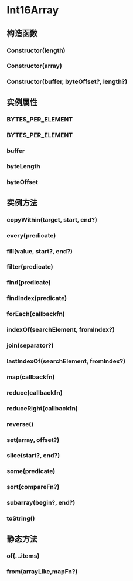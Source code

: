 # Int16Array


## 构造函数


### Constructor(length)

<!-- UTSJSON.Int16Array.Constructor.description -->

<!-- UTSJSON.Int16Array.Constructor.param -->

<!-- UTSJSON.Int16Array.Constructor.returnValue -->

<!-- UTSJSON.Int16Array.Constructor.compatibility -->

<!-- UTSJSON.Int16Array.Constructor.tutorial -->

### Constructor(array)

<!-- UTSJSON.Int16Array.Constructor_1.description -->

<!-- UTSJSON.Int16Array.Constructor_1.param -->

<!-- UTSJSON.Int16Array.Constructor_1.returnValue -->

<!-- UTSJSON.Int16Array.Constructor_1.compatibility -->

<!-- UTSJSON.Int16Array.Constructor_1.tutorial -->

### Constructor(buffer, byteOffset?, length?)

<!-- UTSJSON.Int16Array.Constructor_2.description -->

<!-- UTSJSON.Int16Array.Constructor_2.param -->

<!-- UTSJSON.Int16Array.Constructor_2.returnValue -->

<!-- UTSJSON.Int16Array.Constructor_2.compatibility -->

<!-- UTSJSON.Int16Array.Constructor_2.tutorial -->


## 实例属性


### BYTES_PER_ELEMENT

<!-- UTSJSON.Int16Array.BYTES_PER_ELEMENT.description -->

<!-- UTSJSON.Int16Array.BYTES_PER_ELEMENT.param -->

<!-- UTSJSON.Int16Array.BYTES_PER_ELEMENT.returnValue -->

<!-- UTSJSON.Int16Array.BYTES_PER_ELEMENT.compatibility -->

<!-- UTSJSON.Int16Array.BYTES_PER_ELEMENT.tutorial -->

### BYTES_PER_ELEMENT

<!-- UTSJSON.Int16Array.BYTES_PER_ELEMENT.description -->

<!-- UTSJSON.Int16Array.BYTES_PER_ELEMENT.param -->

<!-- UTSJSON.Int16Array.BYTES_PER_ELEMENT.returnValue -->

<!-- UTSJSON.Int16Array.BYTES_PER_ELEMENT.compatibility -->

<!-- UTSJSON.Int16Array.BYTES_PER_ELEMENT.tutorial -->

### buffer

<!-- UTSJSON.Int16Array.buffer.description -->

<!-- UTSJSON.Int16Array.buffer.param -->

<!-- UTSJSON.Int16Array.buffer.returnValue -->

<!-- UTSJSON.Int16Array.buffer.compatibility -->

<!-- UTSJSON.Int16Array.buffer.tutorial -->

### byteLength

<!-- UTSJSON.Int16Array.byteLength.description -->

<!-- UTSJSON.Int16Array.byteLength.param -->

<!-- UTSJSON.Int16Array.byteLength.returnValue -->

<!-- UTSJSON.Int16Array.byteLength.compatibility -->

<!-- UTSJSON.Int16Array.byteLength.tutorial -->

### byteOffset

<!-- UTSJSON.Int16Array.byteOffset.description -->

<!-- UTSJSON.Int16Array.byteOffset.param -->

<!-- UTSJSON.Int16Array.byteOffset.returnValue -->

<!-- UTSJSON.Int16Array.byteOffset.compatibility -->

<!-- UTSJSON.Int16Array.byteOffset.tutorial -->


## 实例方法


### copyWithin(target, start, end?)

<!-- UTSJSON.Int16Array.copyWithin.description -->

<!-- UTSJSON.Int16Array.copyWithin.param -->

<!-- UTSJSON.Int16Array.copyWithin.returnValue -->

<!-- UTSJSON.Int16Array.copyWithin.compatibility -->

<!-- UTSJSON.Int16Array.copyWithin.tutorial -->

### every(predicate)

<!-- UTSJSON.Int16Array.every.description -->

<!-- UTSJSON.Int16Array.every.param -->

<!-- UTSJSON.Int16Array.every.returnValue -->

<!-- UTSJSON.Int16Array.every.compatibility -->

<!-- UTSJSON.Int16Array.every.tutorial -->

### fill(value, start?, end?)

<!-- UTSJSON.Int16Array.fill.description -->

<!-- UTSJSON.Int16Array.fill.param -->

<!-- UTSJSON.Int16Array.fill.returnValue -->

<!-- UTSJSON.Int16Array.fill.compatibility -->

<!-- UTSJSON.Int16Array.fill.tutorial -->

### filter(predicate)

<!-- UTSJSON.Int16Array.filter.description -->

<!-- UTSJSON.Int16Array.filter.param -->

<!-- UTSJSON.Int16Array.filter.returnValue -->

<!-- UTSJSON.Int16Array.filter.compatibility -->

<!-- UTSJSON.Int16Array.filter.tutorial -->

### find(predicate)

<!-- UTSJSON.Int16Array.find.description -->

<!-- UTSJSON.Int16Array.find.param -->

<!-- UTSJSON.Int16Array.find.returnValue -->

<!-- UTSJSON.Int16Array.find.compatibility -->

<!-- UTSJSON.Int16Array.find.tutorial -->

### findIndex(predicate)

<!-- UTSJSON.Int16Array.findIndex.description -->

<!-- UTSJSON.Int16Array.findIndex.param -->

<!-- UTSJSON.Int16Array.findIndex.returnValue -->

<!-- UTSJSON.Int16Array.findIndex.compatibility -->

<!-- UTSJSON.Int16Array.findIndex.tutorial -->

### forEach(callbackfn)

<!-- UTSJSON.Int16Array.forEach.description -->

<!-- UTSJSON.Int16Array.forEach.param -->

<!-- UTSJSON.Int16Array.forEach.returnValue -->

<!-- UTSJSON.Int16Array.forEach.compatibility -->

<!-- UTSJSON.Int16Array.forEach.tutorial -->

### indexOf(searchElement, fromIndex?)

<!-- UTSJSON.Int16Array.indexOf.description -->

<!-- UTSJSON.Int16Array.indexOf.param -->

<!-- UTSJSON.Int16Array.indexOf.returnValue -->

<!-- UTSJSON.Int16Array.indexOf.compatibility -->

<!-- UTSJSON.Int16Array.indexOf.tutorial -->

### join(separator?)

<!-- UTSJSON.Int16Array.join.description -->

<!-- UTSJSON.Int16Array.join.param -->

<!-- UTSJSON.Int16Array.join.returnValue -->

<!-- UTSJSON.Int16Array.join.compatibility -->

<!-- UTSJSON.Int16Array.join.tutorial -->

### lastIndexOf(searchElement, fromIndex?)

<!-- UTSJSON.Int16Array.lastIndexOf.description -->

<!-- UTSJSON.Int16Array.lastIndexOf.param -->

<!-- UTSJSON.Int16Array.lastIndexOf.returnValue -->

<!-- UTSJSON.Int16Array.lastIndexOf.compatibility -->

<!-- UTSJSON.Int16Array.lastIndexOf.tutorial -->

### map(callbackfn)

<!-- UTSJSON.Int16Array.map.description -->

<!-- UTSJSON.Int16Array.map.param -->

<!-- UTSJSON.Int16Array.map.returnValue -->

<!-- UTSJSON.Int16Array.map.compatibility -->

<!-- UTSJSON.Int16Array.map.tutorial -->

### reduce(callbackfn)

<!-- UTSJSON.Int16Array.reduce.description -->

<!-- UTSJSON.Int16Array.reduce.param -->

<!-- UTSJSON.Int16Array.reduce.returnValue -->

<!-- UTSJSON.Int16Array.reduce.compatibility -->

<!-- UTSJSON.Int16Array.reduce.tutorial -->

### reduceRight(callbackfn)

<!-- UTSJSON.Int16Array.reduceRight.description -->

<!-- UTSJSON.Int16Array.reduceRight.param -->

<!-- UTSJSON.Int16Array.reduceRight.returnValue -->

<!-- UTSJSON.Int16Array.reduceRight.compatibility -->

<!-- UTSJSON.Int16Array.reduceRight.tutorial -->

### reverse()

<!-- UTSJSON.Int16Array.reverse.description -->

<!-- UTSJSON.Int16Array.reverse.param -->

<!-- UTSJSON.Int16Array.reverse.returnValue -->

<!-- UTSJSON.Int16Array.reverse.compatibility -->

<!-- UTSJSON.Int16Array.reverse.tutorial -->

### set(array, offset?)

<!-- UTSJSON.Int16Array.set.description -->

<!-- UTSJSON.Int16Array.set.param -->

<!-- UTSJSON.Int16Array.set.returnValue -->

<!-- UTSJSON.Int16Array.set.compatibility -->

<!-- UTSJSON.Int16Array.set.tutorial -->

### slice(start?, end?)

<!-- UTSJSON.Int16Array.slice.description -->

<!-- UTSJSON.Int16Array.slice.param -->

<!-- UTSJSON.Int16Array.slice.returnValue -->

<!-- UTSJSON.Int16Array.slice.compatibility -->

<!-- UTSJSON.Int16Array.slice.tutorial -->

### some(predicate)

<!-- UTSJSON.Int16Array.some.description -->

<!-- UTSJSON.Int16Array.some.param -->

<!-- UTSJSON.Int16Array.some.returnValue -->

<!-- UTSJSON.Int16Array.some.compatibility -->

<!-- UTSJSON.Int16Array.some.tutorial -->

### sort(compareFn?)

<!-- UTSJSON.Int16Array.sort.description -->

<!-- UTSJSON.Int16Array.sort.param -->

<!-- UTSJSON.Int16Array.sort.returnValue -->

<!-- UTSJSON.Int16Array.sort.compatibility -->

<!-- UTSJSON.Int16Array.sort.tutorial -->

### subarray(begin?, end?)

<!-- UTSJSON.Int16Array.subarray.description -->

<!-- UTSJSON.Int16Array.subarray.param -->

<!-- UTSJSON.Int16Array.subarray.returnValue -->

<!-- UTSJSON.Int16Array.subarray.compatibility -->

<!-- UTSJSON.Int16Array.subarray.tutorial -->

### toString()

<!-- UTSJSON.Int16Array.toString.description -->

<!-- UTSJSON.Int16Array.toString.param -->

<!-- UTSJSON.Int16Array.toString.returnValue -->

<!-- UTSJSON.Int16Array.toString.compatibility -->

<!-- UTSJSON.Int16Array.toString.tutorial -->


## 静态方法


### of(...items)

<!-- UTSJSON.Int16Array.of.description -->

<!-- UTSJSON.Int16Array.of.param -->

<!-- UTSJSON.Int16Array.of.returnValue -->

<!-- UTSJSON.Int16Array.of.compatibility -->

<!-- UTSJSON.Int16Array.of.tutorial -->

### from(arrayLike,mapFn?)

<!-- UTSJSON.Int16Array.from.description -->

<!-- UTSJSON.Int16Array.from.param -->

<!-- UTSJSON.Int16Array.from.returnValue -->

<!-- UTSJSON.Int16Array.from.compatibility -->

<!-- UTSJSON.Int16Array.from.tutorial -->